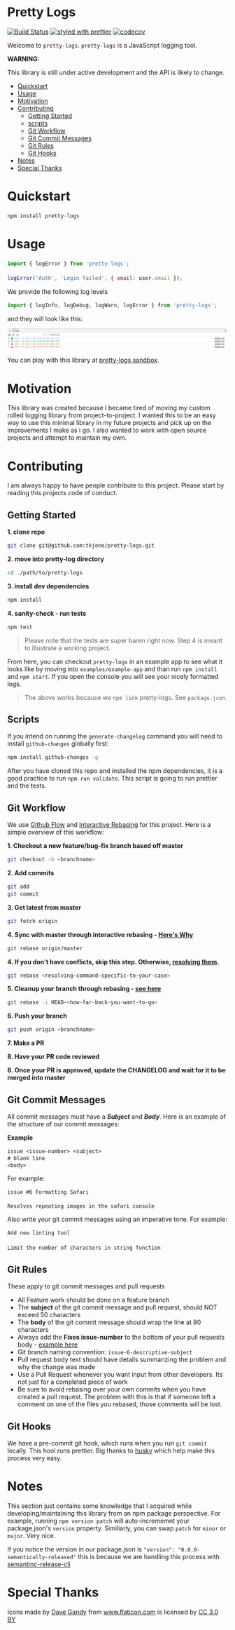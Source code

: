 # Pretty Logs

[![Build Status](https://travis-ci.org/tkjone/pretty-logs.svg?branch=master)](https://travis-ci.org/tkjone/pretty-logs)
[![styled with prettier](https://img.shields.io/badge/styled_with-prettier-ff69b4.svg)](https://github.com/prettier/prettier)
[![codecov](https://codecov.io/gh/tkjone/pretty-logs/branch/master/graph/badge.svg)](https://codecov.io/gh/tkjone/pretty-logs)


Welcome to `pretty-logs`.  `pretty-logs` is a JavaScript logging tool.

**WARNING:**

This library is still under active development and the API is likely to change.

* [Quickstart](#quickstart)
* [Usage](#usage)
* [Motivation](#motivation)
* [Contributing](#contributing)
  * [Getting Started](#getting-started)
  * [scripts](#scripts)
  * [Git Workflow](#git-workflow)
  * [Git Commit Messages](#git-commit-messages)
  * [Git Rules](#git-rules)
  * [Git Hooks](#git-hooks)
* [Notes](#notes)
* [Special Thanks](#special-thanks)

# Quickstart

```js
npm install pretty-logs
```

# Usage

```js
import { logError } from 'pretty-logs';

logError('Auth', 'Login failed', { email: user.email });
```

We provide the following log levels

```js
import { logInfo, logDebug, logWarn, logError } from 'pretty-logs';
```

and they will look like this:

![pretty logs](pretty-logs.png)

You can play with this library at [pretty-logs sandbox](https://codesandbox.io/s/Bg39JKY5N).


# Motivation

This library was created because I became tired of moving my custom rolled logging library from project-to-project.
I wanted this to be an easy way to use this minimal library in my future projects and pick up on the improvements I make as i go.  I also
wanted to work with open source projects and attempt to maintain my own.

# Contributing

I am always happy to have people contribute to this project.  Please start by reading this projects code of conduct.

## Getting Started

**1. clone repo**

```bash
git clone git@github.com:tkjone/pretty-logs.git
```

**2. move into pretty-log directory**

```bash
cd ./path/to/pretty-logs
```

**3. install dev dependencies**

```bash
npm install
```

**4. sanity-check - run tests**

```bash
npm test
```

> Please note that the tests are super baren right now.  Step 4 is meant to illustrate a working project.

From here, you can checkout `pretty-logs` in an example app to see what it looks like by moving into `examples/example-app` and than run `npm install` and `npm start`.  If you open the console you will see your nicely formatted logs.

> The above works because we `npm link` pretty-logs.  See `package.json`.

## Scripts

If you intend on running the `generate-changelog` command you will need to install `github-changes` globally first:

```bash
npm install github-changes -g
```

After you have cloned this repo and installed the npm dependencies, it is a good practice to run `npm run validate`.  This script is going to run prettier and the tests.

## Git Workflow

We use [Github Flow](https://guides.github.com/introduction/flow/) and [Interactive Rebasing](https://www.atlassian.com/git/tutorials/merging-vs-rebasing#the-golden-rule-of-rebasing) for this project.  Here is a simple overview of this workflow:

**1.  Checkout a new feature/bug-fix branch based off master**

```bash
git checkout -b <branchname>
```

**2.  Add commits**

```bash
git add
git commit
```

**3.  Get latest from master**

```bash
git fetch origin
```

**4.  Sync with master through interactive rebasing - [Here's Why](https://www.atlassian.com/git/tutorials/merging-vs-rebasing#the-golden-rule-of-rebasing)**

```bash
git rebase origin/master
```

**4.  If you don't have conflicts, skip this step.  Otherwise, [resolving them](https://help.github.com/articles/resolving-merge-conflicts-after-a-git-rebase/).**

```bash
git rebase <resolving-command-specific-to-your-case>
```

**5.  Cleanup your branch through rebasing - [see here](https://github.com/edx/edx-platform/wiki/How-to-Rebase-a-Pull-Request)**

```bash
git rebase -i HEAD~<how-far-back-you-want-to-go>
```

**6.  Push your branch**

```bash
git push origin <branchname>
```

**7.  Make a PR**

**8.  Have your PR code reviewed**

**8.  Once your PR is approved,  update the CHANGELOG and wait for it to be merged into master**


## Git Commit Messages

All commit messages must have a ***Subject*** and ***Body***.  Here is an example of the structure of our commit messages:

**Example**

```
issue <issue-number> <subject>
# blank line
<body>
```

For example:

```
issue #6 Formatting Safari

Resolves repeating images in the safari console
```

Also write your git commit messages using an imperative tone.  For example:

```bash
Add new linting tool

Limit the number of characters in string function
```

## Git Rules

These apply to git commit messages and pull requests

* All Feature work should be done on a feature branch
* The **subject** of the git commit message and pull request, should NOT exceed 50 characters
* The **body** of the git commit message should wrap the line at 80 characters
* Always add the **Fixes issue-number** to the bottom of your pull requests body - [example here](https://github.com/tkjone/pretty-logs/pull/11)
* Git branch naming convention: `issue-6-descriptive-subject`
* Pull request body text should have details summarizing the problem and why the change was made
* Use a Pull Request whenever you want input from other developers.  Its not just for a completed piece of work
* Be sure to avoid rebasing over your own commits when you have created a pull request.  The problem with this is that if someone left a comment on one of the files you rebased, those comments will be lost.

## Git Hooks

We have a pre-commit git hook, which runs when you run `git commit` locally.  This hool runs prettier. Big thanks to [husky](https://github.com/typicode/husky) which help make this process very easy.

# Notes

This section just contains some knowledge that I acquired while developing/maintaining this library from an npm package perspective.  For example, running `npm version patch` will auto-incrememnt your package.json's `version` property.  Similiarly, you can swap `patch` for `minor` or `major`.  Very nice.

If you notice the version in our package.json is `"version": "0.0.0-semantically-released"` this is because we are handling this process with [semantinc-release-cli](https://github.com/semantic-release/cli)

# Special Thanks

<div>Icons made by <a href="http://www.flaticon.com/authors/dave-gandy" title="Dave Gandy">Dave Gandy</a> from <a href="http://www.flaticon.com" title="Flaticon">www.flaticon.com</a> is licensed by <a href="http://creativecommons.org/licenses/by/3.0/" title="Creative Commons BY 3.0" target="_blank">CC 3.0 BY</a></div>
